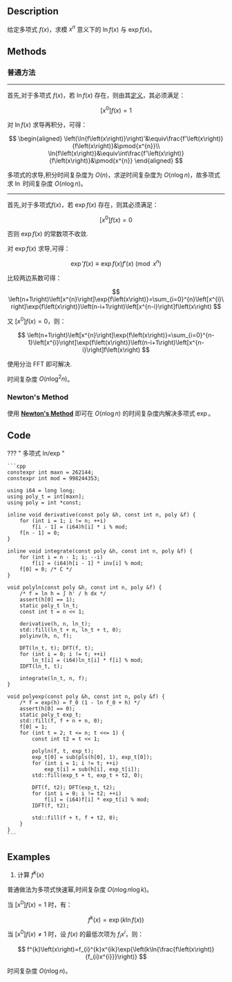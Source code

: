 ## Description

给定多项式 $f\left(x\right)$，求模 $x^{n}$ 意义下的 $\ln{f\left(x\right)}$ 与 $\exp{f\left(x\right)}$。

## Methods

### 普通方法

---

首先,对于多项式 $f\left(x\right)$，若 $\ln{f\left(x\right)}$ 存在，则由其[定义](../#ln-exp)，其必须满足：

$$
\left[x^{0}\right]f\left(x\right)=1
$$

对 $\ln{f\left(x\right)}$ 求导再积分，可得：

$$
\begin{aligned}
    \left(\ln{f\left(x\right)}\right)'&\equiv\frac{f'\left(x\right)}{f\left(x\right)}&\pmod{x^{n}}\\
    \ln{f\left(x\right)}&\equiv\int\frac{f'\left(x\right)}{f\left(x\right)}&\pmod{x^{n}}
\end{aligned}
$$

多项式的求导,积分时间复杂度为 $O\left(n\right)$，求逆时间复杂度为 $O\left(n\log{n}\right)$，故多项式求 $\ln$ 时间复杂度 $O\left(n\log{n}\right)$。

---

首先,对于多项式$f\left(x\right)$，若 $\exp{f\left(x\right)}$ 存在，则其必须满足：

$$
\left[x^{0}\right]f\left(x\right)=0
$$

否则 $\exp{f\left(x\right)}$ 的常数项不收敛.

对 $\exp{f\left(x\right)}$ 求导,可得：

$$
\exp'{f\left(x\right)}\equiv\exp{f\left(x\right)}f'\left(x\right)\pmod{x^{n}}
$$

比较两边系数可得：

$$
\left(n+1\right)\left[x^{n}\right]\exp{f\left(x\right)}=\sum_{i=0}^{n}\left[x^{i}\right]\exp{f\left(x\right)}\left(n-i+1\right)\left[x^{n-i}\right]f\left(x\right)
$$

又 $\left[x^{0}\right]f\left(x\right)=0$，则：

$$
\left(n+1\right)\left[x^{n}\right]\exp{f\left(x\right)}=\sum_{i=0}^{n-1}\left[x^{i}\right]\exp{f\left(x\right)}\left(n-i+1\right)\left[x^{n-i}\right]f\left(x\right)
$$

使用分治 FFT 即可解决.

时间复杂度 $O\left(n\log^{2}{n}\right)$。

### Newton's Method

使用 [**Newton's Method**](/math/poly/newton/#newtons-method) 即可在 $O\left(n\log{n}\right)$ 的时间复杂度内解决多项式 $\exp$。

## Code

??? " 多项式 ln/exp "

    ```cpp
    constexpr int maxn = 262144;
	constexpr int mod = 998244353;

    using i64 = long long;
    using poly_t = int[maxn];
    using poly = int *const;

    inline void derivative(const poly &h, const int n, poly &f) {
        for (int i = 1; i != n; ++i)
            f[i - 1] = (i64)h[i] * i % mod;
        f[n - 1] = 0;
    }

    inline void integrate(const poly &h, const int n, poly &f) {
        for (int i = n - 1; i; --i)
            f[i] = (i64)h[i - 1] * inv[i] % mod;
        f[0] = 0; /* C */
    }

    void polyln(const poly &h, const int n, poly &f) {
        /* f = ln h = ∫ h' / h dx */
        assert(h[0] == 1);
        static poly_t ln_t;
        const int t = n << 1;

        derivative(h, n, ln_t);
        std::fill(ln_t + n, ln_t + t, 0);
        polyinv(h, n, f);

        DFT(ln_t, t); DFT(f, t);
        for (int i = 0; i != t; ++i)
            ln_t[i] = (i64)ln_t[i] * f[i] % mod;
        IDFT(ln_t, t);

        integrate(ln_t, n, f);
    }

    void polyexp(const poly &h, const int n, poly &f) {
        /* f = exp(h) = f_0 (1 - ln f_0 + h) */
        assert(h[0] == 0);
        static poly_t exp_t;
        std::fill(f, f + n + n, 0);
        f[0] = 1;
        for (int t = 2; t <= n; t <<= 1) {
            const int t2 = t << 1;

            polyln(f, t, exp_t);
            exp_t[0] = sub(pls(h[0], 1), exp_t[0]);
            for (int i = 1; i != t; ++i)
                exp_t[i] = sub(h[i], exp_t[i]);
            std::fill(exp_t + t, exp_t + t2, 0);

            DFT(f, t2); DFT(exp_t, t2);
            for (int i = 0; i != t2; ++i)
                f[i] = (i64)f[i] * exp_t[i] % mod;
            IDFT(f, t2);

            std::fill(f + t, f + t2, 0);
        }
    }
    ```

## Examples

1. 计算 $f^{k}\left(x\right)$

普通做法为多项式快速幂,时间复杂度 $O\left(n\log{n}\log{k}\right)$。

当 $\left[x^{0}\right]f\left(x\right)=1$ 时，有：

$$
f^{k}\left(x\right)=\exp{\left(k\ln{f\left(x\right)}\right)}
$$

当 $\left[x^{0}\right]f\left(x\right)\neq 1$ 时，设 $f\left(x\right)$ 的最低次项为 $f_{i}x^{i}$，则：

$$
f^{k}\left(x\right)=f_{i}^{k}x^{ik}\exp{\left(k\ln{\frac{f\left(x\right)}{f_{i}x^{i}}}\right)}
$$

时间复杂度 $O\left(n\log{n}\right)$。
